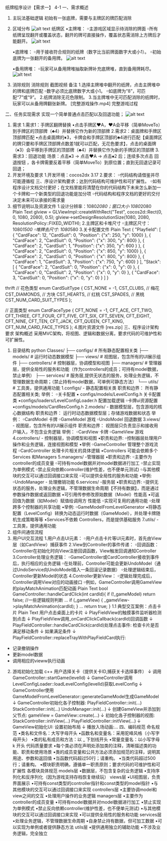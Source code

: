 纸牌程序设计【需求一】 4-1
一、需求概述
1. 主玩法基础逻辑
初始有一张底牌，需要与主牌区的牌匹配消除 

2. 区域分布
![alt text](image.png)
纸牌区
	•主牌堆：
￮主游戏区域显示待消除的牌面
￮所有纸牌呈现翻开或覆盖状态，翻开的牌可直接操作，覆盖状态需消除上方牌后才能翻开。
![alt text](image-1.png)
	
	•底牌堆：
￮用于接收符合规则的纸牌（数字比当前牌面数字大或小1）。
￮初始底牌为一张翻开的备用牌。
![alt text](image-2.png)
	
	•备用牌堆：
￮玩家可从备用牌堆抽取新牌补充底牌堆，直到备用牌耗尽。
![alt text](image-3.png)
	
3. 消除规则
消除规则	截图视频	备注
1.选择主牌堆中翻开的纸牌，点击主牌堆中的牌和底牌匹配
￮数字必须比底牌数字大或小1。
￮如底牌为“8”，可匹配“7”或“9”。
2.纸牌消除无花色限制。
3.当主牌堆中无可匹配消除的纸牌时，玩家可以从备用牌翻张新牌。	
	[完整游戏操作.mp4]
完整游戏过程
	
二、任务实现需求
实现一个简单普通点击匹配以及回退功能；
![alt text](image-4.png)

1. 需求
1.需求1：手牌区翻牌替换
•点击手牌区♥A，♥A会平移（简单MoveTo）到手牌区的顶部牌（♣4）并替换它作为新的顶部牌
2.需求2：桌面牌和手牌区顶部牌匹配
•点击桌面牌的♦️3，卡牌会和手牌区顶部的♣4进行匹配【桌面牌区的牌只要和手牌区顶部牌点数差1就可以匹配，无花色要求】，点击的桌面牌（♦️3）会平移到手牌区的顶部牌（♣4）并替换它作为新的手牌区的顶部牌
3.需求3：回退功能
场景：点击♦️3 -> 点击♥A -> 点击♠2 后；连续多次点击 回退按钮 ，各卡牌需要反着平移（简单MoveTo）到原位置；直到无回退记录可回退；
2. 开发环境及要求
1.开发环境：cocos2dx 3.17
2.要求：
￮代码结构请借鉴并尽可能遵循程 三、序设计架构要求；达到代码结构可维护性和可扩展性。
￮如有程序设计文档交付更好；在文档里能将清楚在你的代码结构下未来怎么新加一个卡牌和一个新类型的回退功能是加分项
￮代码结构和程序文档的更好的交付决定未来可以承接的需求量
3. 细节说明以及资源文件
1.设计分辨率：1080*2080；窗口大小 1080*2080
Plain Text
glview = GLViewImpl::createWithRect("Test", cocos2d::Rect(0, 0, 1080, 2080), 0.5);
glview->setDesignResolutionSize(1080, 2080, ResolutionPolicy::FIXED_WIDTH);
2.主牌区和卡堆尺寸
￮主牌区尺寸：1080*1500
￮堆牌去尺寸: 1080*580
3.关卡配置文件
Plain Text
{
    "Playfield": [
        {
            "CardFace": 12,
            "CardSuit": 0,
            "Position": {"x": 250, "y": 1000}
        },
        {
            "CardFace": 2,
            "CardSuit": 0,
            "Position": {"x": 300, "y": 800}
        },
        {
            "CardFace": 2,
            "CardSuit": 1,
            "Position": {"x": 350, "y": 600
            }
        },
        {
            "CardFace": 2,
            "CardSuit": 0,
            "Position": {"x": 850, "y": 1000}
        },
        {
            "CardFace": 2,
            "CardSuit": 0,
            "Position": {"x": 800, "y": 800}
        },
        {
            "CardFace": 1,
            "CardSuit": 3,
            "Position": {"x": 750, "y": 600}
        }
    ],
    "Stack": [
        {
            "CardFace": 2,
            "CardSuit": 0,
            "Position": {"x": 0, "y": 0}
        },
        {
            "CardFace": 0,
            "CardSuit": 2,
            "Position": {"x": 0, "y": 0}
        },
        {
            "CardFace": 3,
            "CardSuit": 0,
            "Position": {"x": 0, "y": 0}
        }
    ]
}

thrift
// 花色类型
enum CardSuitType
{
    CST_NONE = -1,
    CST_CLUBS,      // 梅花
    CST_DIAMONDS,   // 方块
    CST_HEARTS,     // 红桃
    CST_SPADES,     // 黑桃
    CST_NUM_CARD_SUIT_TYPES
};

// 正面类型
enum CardFaceType
{
    CFT_NONE = -1,
    CFT_ACE,
    CFT_TWO,
    CFT_THREE,
    CFT_FOUR,
    CFT_FIVE,
    CFT_SIX,
    CFT_SEVEN,
    CFT_EIGHT,
    CFT_NINE,
    CFT_TEN,
    CFT_JACK,
    CFT_QUEEN,
    CFT_KING,
    CFT_NUM_CARD_FACE_TYPES
};
4.图片资源文件
[res.zip]
三、程序设计架构要求
架构概述
采用MVC架构，将视图、逻辑和数据分离，要求代码的可维护性和可扩展性。
1. 目录结构
python
Classes/
├── configs/    # 所有静态配置相关类
├── models/    # 运行时动态数据模型
├── views/     # 视图层，包含所有的UI展示组件
├── controllers/  # 控制器层，协调模型和视图
├── managers/  # 管理器层，提供全局性的服务和功能（作为controllers的成员；可持有model数据，禁止单例）
├── services/  # 服务层,提供无状态的服务，处理业务逻辑，不管理数据生命周期；（禁止持有model数据，可单例可静态方法）
└── utils/  # 工具类，提供通用功能
1.configs/ - 静态配置相关类
职责和边界：
所有静态配置相关类;
举例：
￮关卡配置
▪ configs/models/LevelConfig.h      关卡配置类
▪configs/loaders/LevelConfigLoader.h    配置加载逻辑
￮卡牌ui资源配置
▪configs/models/CardResConfig.h 
2.models/ - 数据模型层，包含游戏的核心数据结构
职责和边界：
运行时动态数据模型层；存储游戏数据和状态
举例：
￮CardModel 卡牌
￮GameModel 游戏
￮UndoModel 回退数据
3.views/ - 视图层，包含所有的UI展示组件
职责和边界：
视图层只负责显示和接收用户输入，不包含业务逻辑
举例：
￮CardView  卡牌
￮GameView 游戏
4.controllers/ - 控制器层，协调模型和视图
•职责和边界:
￮控制器层处理用户操作和业务逻辑，连接视图和模型
•举例
￮GameController 管理整个游戏流程
￮CardController 处理卡片相关的具体逻辑
•Controllers 可能会依赖多个 Services 和Managers
5.managers/ -管理器层
•职责和边界:
￮主要作为controller的成员变量
￮可持有model数据并对model数据进行加工
￮禁止实现为单例模式
￮禁止反向依赖controller(维护性差，也不便单元测试)
￮与其他模块的交互可以通过回调接口来实现
￮可以提供全局性的服务和功能
•举例:
￮UndoManager - 处理撤销功能
6.services/ -服务层
•职责和边界:
￮提供无状态的服务，处理业务逻辑，不管理数据生命周期【不持有数据】，而是通过参数操作数据或返回数据
▪可引用传参修改原始数据（Model）性能高
▪可返回值为数据（如Model）赋值给调用方 性能低
￮实现可复用的通用功能
￮处理跨多个控制器的共享功能
•举例:
￮GameModelFromLevelGenerator 
▪将静态配置（LevelConfig）转换为动态运行时数据（GameModel），并处理卡牌随机生成策略等等
•Services不依赖 Controllers，而是提供基础服务
7.utils/ - 工具类，提供通用功能
2. 组件间通信流程
1. 用户UI交互流程
1.用户点击UI元素：
￮用户点击卡片等UI元素时，首先由View层（如CardView）捕获事件
2.View到Controller的事件传递：
￮回调函数：Controller在初始化时向View注册回调函数，View触发回调通知Controller
3.Controller处理业务逻辑：
￮GameController或CardController接收到事件后，执行相应的业务逻辑
￮在处理前，Controller可能会更新UndoModel（通过UndoService向UndoModel插入一条回滚记录数据）
￮处理逻辑结束后，Controller更新Model的状态
4.Controller更新View：
￮逻辑处理完成后，Controller调用View对应的动画接口
￮例如，GameController调用GameView的playMatchAnimation匹配动画
Plain Text
bool GameController::handleCardClick(int cardId){
    if (!_gameModel) return false;
    //一些逻辑规则判断
    ...
    if (_gameView) {
        _gameView->playMatchAnimation(cardId);
    }
    ...
    return true;
}
1.1 典型交互案例：点击卡片
Plain Text
用户点击桌面上的卡片
        ↓
PlayFieldView的触摸事件监听器检测到点击
        ↓
PlayFieldView调用_onCardClickCallback(cardId)回调函数
        ↓
PlayFieldController::handleCardClick(cardId)处理点击事件:
检查卡片是否满足移动条件
        ↓
如果满足条件
        ↓
PlayFieldController::replaceTrayWithPlayFieldCard执行:
- 记录撤销操作
- 更新model数据
- 调用相应的vieww执行动画
2. 游戏初始化加载
c++
用户选择关卡（提供关卡ID,捕获关卡选择事件）
        ↓
调用GameController::startGame(levelId)
        ↓
GameController调用LevelConfigLoader::loadLevelConfig(levelId)获取LevelConfig
        ↓
GameController使用GameModelFromLevelGenerator::generateGameModel生成GameModel
        ↓
GameController初始化各子控制器:
PlayFieldController::init(...)
StackController::init(...)
UndoManager::init(...)
        ↓
创建GameView并添加到父节点:
gameView = GameView::create(...)
        ↓
初始化各子控制器的视图:
StackController::initView(...)
PlayFieldController::initView(...)
        ↓
GameView初始化UI:
设置初始布局
        ↓
播放入场动画:...
四、编码规范
命名规范
•类名和文件名：大写字母开头
•函数名和变量名：采用驼峰风格（小写字母开头）
•类的私有成员和方法：以 _ 下划线开头
•常量变量名：以小写字母 k 开头
代码质量要求
•每个类必须在声明处添加类的注释，清晰描述类的功能、职责和使用场景
•类的成员变量和公共方法必须添加规范的注释，说明其用途、参数和返回值
•当函数代码超过50行；请重构。
•当类代码超过500行；请重构。
•模块职责明确，遵循单一职责原则；要求代码的可维护性和可扩展性
各模块具体规范
models层
•数据层，不包含复杂的业务逻辑
•支持序列化和反序列化（因为游戏支持存档恢复继续玩）
views层
•UI视图层，负责界面展示
•可持有const类型的controller指针和const类型的model指针
•与其他模块的交互可以通过回调接口来实现
controllers层
•主要协调model和view之间的交互
•处理用户操作的业务逻辑
managers层
•主要作为controller的成员变量
•可持有model数据并对model数据进行加工
•禁止实现为单例模式
•禁止反向依赖controller(维护性差，也不便单元测试)
•与其他模块的交互可以通过回调接口来实现
•可以提供全局性的服务和功能
services层
•处理业务逻辑，不管理数据生命周期
•自身禁止持有数据，但可加工数据
•可以实现为单例或者提供静态方法
utils层
•提供通用独立的辅助功能
•不涉及业务逻辑，完全独立